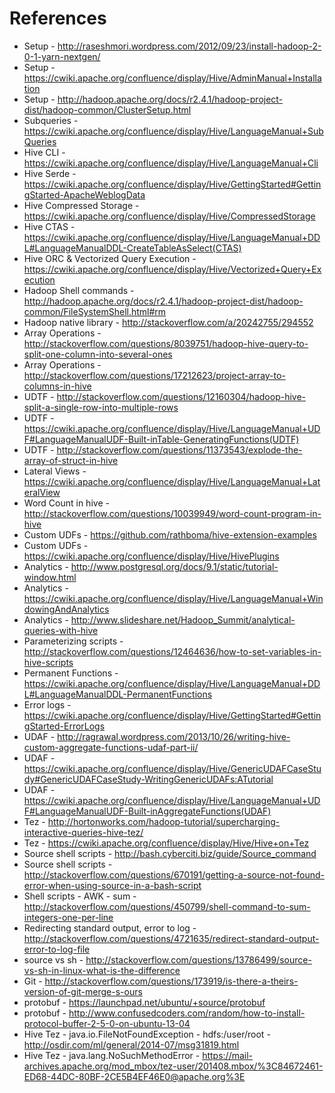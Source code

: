 References
==========
* Setup - http://raseshmori.wordpress.com/2012/09/23/install-hadoop-2-0-1-yarn-nextgen/
* Setup - https://cwiki.apache.org/confluence/display/Hive/AdminManual+Installation
* Setup - http://hadoop.apache.org/docs/r2.4.1/hadoop-project-dist/hadoop-common/ClusterSetup.html
* Subqueries - https://cwiki.apache.org/confluence/display/Hive/LanguageManual+SubQueries
* Hive CLI - https://cwiki.apache.org/confluence/display/Hive/LanguageManual+Cli
* Hive Serde - https://cwiki.apache.org/confluence/display/Hive/GettingStarted#GettingStarted-ApacheWeblogData
* Hive Compressed Storage - https://cwiki.apache.org/confluence/display/Hive/CompressedStorage
* Hive CTAS - https://cwiki.apache.org/confluence/display/Hive/LanguageManual+DDL#LanguageManualDDL-CreateTableAsSelect(CTAS)
* Hive ORC & Vectorized Query Execution - https://cwiki.apache.org/confluence/display/Hive/Vectorized+Query+Execution
* Hadoop Shell commands - http://hadoop.apache.org/docs/r2.4.1/hadoop-project-dist/hadoop-common/FileSystemShell.html#rm
* Hadoop native library - http://stackoverflow.com/a/20242755/294552
* Array Operations - http://stackoverflow.com/questions/8039751/hadoop-hive-query-to-split-one-column-into-several-ones
* Array Operations - http://stackoverflow.com/questions/17212623/project-array-to-columns-in-hive
* UDTF - http://stackoverflow.com/questions/12160304/hadoop-hive-split-a-single-row-into-multiple-rows
* UDTF - https://cwiki.apache.org/confluence/display/Hive/LanguageManual+UDF#LanguageManualUDF-Built-inTable-GeneratingFunctions(UDTF)
* UDTF - http://stackoverflow.com/questions/11373543/explode-the-array-of-struct-in-hive
* Lateral Views - https://cwiki.apache.org/confluence/display/Hive/LanguageManual+LateralView
* Word Count in hive - http://stackoverflow.com/questions/10039949/word-count-program-in-hive
* Custom UDFs - https://github.com/rathboma/hive-extension-examples
* Custom UDFs - https://cwiki.apache.org/confluence/display/Hive/HivePlugins
* Analytics - http://www.postgresql.org/docs/9.1/static/tutorial-window.html
* Analytics - https://cwiki.apache.org/confluence/display/Hive/LanguageManual+WindowingAndAnalytics
* Analytics - http://www.slideshare.net/Hadoop_Summit/analytical-queries-with-hive
* Parameterizing scripts - http://stackoverflow.com/questions/12464636/how-to-set-variables-in-hive-scripts
* Permanent Functions - https://cwiki.apache.org/confluence/display/Hive/LanguageManual+DDL#LanguageManualDDL-PermanentFunctions
* Error logs - https://cwiki.apache.org/confluence/display/Hive/GettingStarted#GettingStarted-ErrorLogs
* UDAF - http://ragrawal.wordpress.com/2013/10/26/writing-hive-custom-aggregate-functions-udaf-part-ii/
* UDAF - https://cwiki.apache.org/confluence/display/Hive/GenericUDAFCaseStudy#GenericUDAFCaseStudy-WritingGenericUDAFs:ATutorial
* UDAF - https://cwiki.apache.org/confluence/display/Hive/LanguageManual+UDF#LanguageManualUDF-Built-inAggregateFunctions(UDAF)
* Tez - http://hortonworks.com/hadoop-tutorial/supercharging-interactive-queries-hive-tez/
* Tez - https://cwiki.apache.org/confluence/display/Hive/Hive+on+Tez
* Source shell scripts - http://bash.cyberciti.biz/guide/Source_command
* Source shell scripts - http://stackoverflow.com/questions/670191/getting-a-source-not-found-error-when-using-source-in-a-bash-script
* Shell scripts - AWK - sum - http://stackoverflow.com/questions/450799/shell-command-to-sum-integers-one-per-line
* Redirecting standard output, error to log - http://stackoverflow.com/questions/4721635/redirect-standard-output-error-to-log-file
* source vs sh - http://stackoverflow.com/questions/13786499/source-vs-sh-in-linux-what-is-the-difference
* Git - http://stackoverflow.com/questions/173919/is-there-a-theirs-version-of-git-merge-s-ours
* protobuf - https://launchpad.net/ubuntu/+source/protobuf
* protobuf - http://www.confusedcoders.com/random/how-to-install-protocol-buffer-2-5-0-on-ubuntu-13-04
* Hive Tez - java.io.FileNotFoundException - hdfs:/user/root - http://osdir.com/ml/general/2014-07/msg31819.html
* Hive Tez - java.lang.NoSuchMethodError - https://mail-archives.apache.org/mod_mbox/tez-user/201408.mbox/%3C84672461-ED68-44DC-80BF-2CE5B4EF46E0@apache.org%3E
